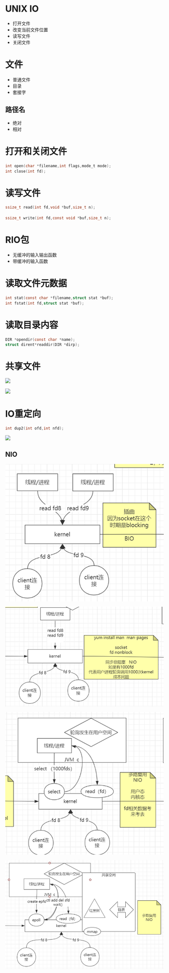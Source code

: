 # UNIX IO

- 打开文件
- 改变当前文件位置
- 读写文件
- 关闭文件

# 文件

- 普通文件
- 目录
- 套接字

## 路径名

- 绝对
- 相对

# 打开和关闭文件

```c
int open(char *filename,int flags,mode_t mode);
int close(int fd);
```

# 读写文件

```c
ssize_t read(int fd,void *buf,size_t n);

ssize_t write(int fd,const void *buf,size_t n);
```

# RIO包

- 无缓冲的输入输出函数
- 带缓冲的输入函数

# 读取文件元数据

```c
int stat(const char *filename,struct stat *buf);
int fstat(int fd,struct stat *buf);
```

# 读取目录内容

```c
DIR *opendir(const char *name);
struct dirent*readdir(DIR *dirp);
```

# 共享文件

![](https://upload-images.jianshu.io/upload_images/7380023-7ccfa65788df8862.png?imageMogr2/auto-orient/strip%7CimageView2/2/w/611/format/webp)

![](https://upload-images.jianshu.io/upload_images/7380023-e55086007ac99201.png?imageMogr2/auto-orient/strip%7CimageView2/2/w/535/format/webp)

# IO重定向

```c
int dup2(int ofd,int nfd);
```

![](https://images.cnblogs.com/cnblogs_com/mydomain/201107/201107032229433652.png)

## NIO

![批注 2020-06-18 143426](/assets/批注%202020-06-18%20143426.png)

![批注 2020-06-18 143440](/assets/批注%202020-06-18%20143440.png)

![批注 2020-06-18 143959](/assets/批注%202020-06-18%20143959.png)

![批注 2020-06-18 144854](/assets/批注%202020-06-18%20144854.png)